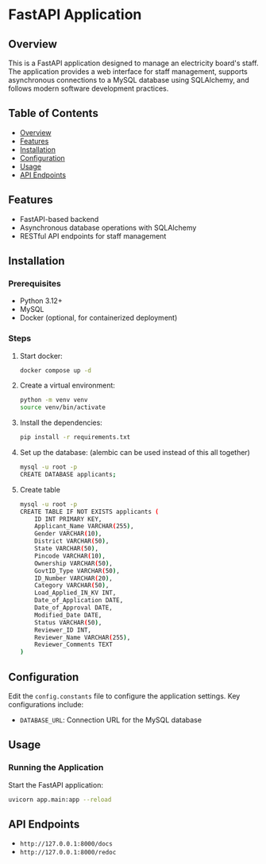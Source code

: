 # FastAPI Application

## Overview

This is a FastAPI application designed to manage an electricity board's staff. The application provides a web interface
for staff management, supports asynchronous connections to a MySQL database using SQLAlchemy, and follows modern
software development practices.

## Table of Contents

- [Overview](#overview)
- [Features](#features)
- [Installation](#installation)
- [Configuration](#configuration)
- [Usage](#usage)
- [API Endpoints](#api-endpoints)

## Features

- FastAPI-based backend
- Asynchronous database operations with SQLAlchemy
- RESTful API endpoints for staff management

## Installation

### Prerequisites

- Python 3.12+
- MySQL
- Docker (optional, for containerized deployment)

### Steps

1. Start docker:
    ```bash
    docker compose up -d
    ```

2. Create a virtual environment:
    ```bash
    python -m venv venv
    source venv/bin/activate
    ```

3. Install the dependencies:
    ```bash
    pip install -r requirements.txt
    ```

4. Set up the database: (alembic can be used instead of this all together)
    ```bash
    mysql -u root -p
    CREATE DATABASE applicants;
    ```
5. Create table
    ```bash
   mysql -u root -p
   CREATE TABLE IF NOT EXISTS applicants (
        ID INT PRIMARY KEY,
        Applicant_Name VARCHAR(255),
        Gender VARCHAR(10),
        District VARCHAR(50),
        State VARCHAR(50),
        Pincode VARCHAR(10),
        Ownership VARCHAR(50),
        GovtID_Type VARCHAR(50),
        ID_Number VARCHAR(20),
        Category VARCHAR(50),
        Load_Applied_IN_KV INT,
        Date_of_Application DATE,
        Date_of_Approval DATE,
        Modified_Date DATE,
        Status VARCHAR(50),
        Reviewer_ID INT,
        Reviewer_Name VARCHAR(255),
        Reviewer_Comments TEXT
    )
    ```

## Configuration

Edit the `config.constants` file to configure the application settings. Key configurations include:

- `DATABASE_URL`: Connection URL for the MySQL database

## Usage

### Running the Application

Start the FastAPI application:

```bash
uvicorn app.main:app --reload
```

## API Endpoints

- `http://127.0.0.1:8000/docs`
- `http://127.0.0.1:8000/redoc`
